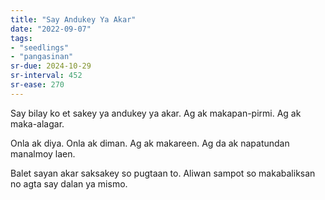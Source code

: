 ```yaml
---
title: "Say Andukey Ya Akar"
date: "2022-09-07"
tags:
- "seedlings"
- "pangasinan"
sr-due: 2024-10-29
sr-interval: 452
sr-ease: 270
---
```


Say bilay ko et sakey ya andukey ya akar. Ag ak makapan-pirmi. Ag ak maka-alagar.

Onla ak diya. Onla ak diman. Ag ak makareen. Ag da ak napatundan manalmoy laen.

Balet sayan akar saksakey so pugtaan to. Aliwan sampot so makabaliksan no agta say dalan ya mismo.